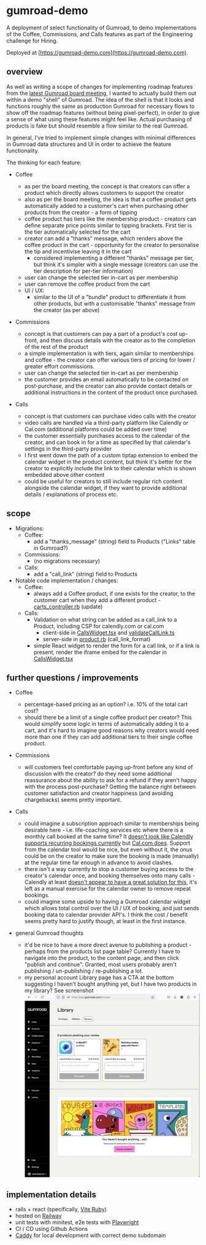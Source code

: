# gumroad-demo

A deployment of select functionality of Gumroad, to demo implementations of the Coffee, Commissions, and Calls features as part of the Engineering challenge for Hiring.

Deployed at [https://gumroad-demo.com](https://gumroad-demo.com).

## overview

As well as writing a scope of changes for implementing roadmap features from the [latest Gumroad board meeting](https://www.youtube.com/watch?v=CNes_Qfo0gw), I wanted to actually build them out within a demo "shell" of Gumroad. The idea of the shell is that it looks and functions roughly the same as production Gumroad for necessary flows to show off the roadmap features (without being pixel-perfect), in order to give a sense of what using these features might feel like. Actual purchasing of products is fake but should resemble a flow similar to the real Gumroad.

In general, I've tried to implement simple changes with minimal differences in Gumroad data structures and UI in order to achieve the feature functionality.

The thinking for each feature:

- Coffee
  - as per the board meeting, the concept is that creators can offer a product which directly allows customers to support the creator
  - also as per the board meeting, the idea is that a coffee product gets automatically added to a customer's cart when purchasing other products from the creator - a form of tipping
  - coffee product has tiers like the membership product - creators can define separate price points similar to tipping brackets. First tier is the tier automatically selected for the cart
  - creator can add a "thanks" message, which renders above the coffee product in the cart - opportunity for the creator to personalise the tip and incentivise leaving it in the cart
    - considered implementing a different "thanks" message per tier, but think it's simpler with a single message (creators can use the tier description for per-tier information)
  - user can change the selected tier in-cart as per membership
  - user can remove the coffee product from the cart
  - UI / UX:
    - similar to the UI of a "bundle" product to differentiate it from other products, but with a customisable "thanks" message from the creator (as per above)

- Commissions
  - concept is that customers can pay a part of a product's cost up-front, and then discuss details with the creator as to the completion of the rest of the product
  - a simple implementation is with tiers, again similar to memberships and coffee - the creator can offer various tiers of pricing for lower / greater effort commissions.
  - user can change the selected tier in-cart as per membership
  - the customer provides an email automatically to be contacted on post-purchase, and the creator can also provide contact details or additional instructions in the content of the product once purchased.

- Calls
  - concept is that customers can purchase video calls with the creator
  - video calls are handled via a third-party platform like Calendly or Cal.com (additional platforms could be added over time)
  - the customer essentially purchases access to the calendar of the creator, and can book in for a time as specified by that calendar's settings in the third-party provider
  - I first went down the path of a custom tiptap extension to embed the calendar widget in the product content, but think it's better for the creator to explicitly include the link to their calendar which is shown embedded above other content  
  - could be useful for creators to still include regular rich content alongside the calendar widget, if they want to provide additional details / explanations of process etc.

## scope

- Migrations:
  - Coffee:
    - add a "thanks_message" (string) field to Products ("Links" table in Gumroad?)
  - Commissions:
    - (no migrations necessary)
  - Calls:
    - add a "call_link" (string) field to Products
- Notable code implementation / changes:
  - Coffee:
    - always add a Coffee product, if one exists for the creator, to the customer cart when they add a different product - [carts_controller.rb](./app/controllers/carts_controller.rb) (update)
  - Calls:
    - Validation on what string can be added as a call_link to a Product, including CSP for calendly.com or cal.com
      - client-side in [CallsWidget.tsx](./app/javascript/components/CallsWidget.tsx) and [validateCallLink.ts](./app/javascript/utils/validateCallLink.ts)
      - server-side in [product.rb](./app/models/product.rb) (call_link_format)
    - simple React widget to render the form for a call link, or if a link is present, render the iframe embed for the calendar in [CallsWidget.tsx](./app/javascript/components/CallsWidget.tsx) 

## further questions / improvements

- Coffee
  - percentage-based pricing as an option? i.e. 10% of the total cart cost? 
  - should there be a limit of a single coffee product per creator? This would simplify some logic in terms of automatically adding it to a cart, and it's hard to imagine good reasons why creators would need more than one if they can add additional tiers to their single coffee product.

- Commissions
  - will customers feel comfortable paying up-front before any kind of discussion with the creator? do they need some additional reassurance about the ability to ask for a refund if they aren't happy with the process post-purchase? Getting the balance right between customer satisfaction and creator happiness (and avoiding chargebacks) seems pretty important.

- Calls
  - could imagine a subscription approach similar to memberships being desirable here - i.e. life-coaching services etc where there is a monthly call booked at the same time? It [doesn't look like Calendly supports recurring bookings currently](https://community.calendly.com/how-do-i-40/please-create-a-recurring-meeting-758) but [Cal.com does](https://cal.com/scheduling/feature/recurring-events). Support from the calendar tool would be nice, but even without it, the onus could be on the creator to make sure the booking is made (manually) at the regular time far enough in advance to avoid clashes.
  - there isn't a way currently to stop a customer buying access to the creator's calendar once, and booking themselves onto many calls - Calendly at least [doesn't appear to have a great solution for this](https://community.calendly.com/how-do-i-40/same-person-booking-the-same-event-twice-1449), it's left as a manual exercise for the calendar owner to remove repeat bookings.
  - could imagine some upside to having a Gumroad calendar widget which allows total control over the UI / UX of booking, and just sends booking data to calendar provider API's. I think the cost / benefit seems pretty hard to justify though, at least in the first instance.

- general Gumroad thoughts
  - it'd be nice to have a more direct avenue to publishing a product - perhaps from the products list page table? Currently I have to navigate into the product, to the content page, and then click "publish and continue". Granted, most users probably aren't publishing / un-publishing / re-publishing a lot.
  - my personal account Library page has a CTA at the bottom suggesting I haven't bought anything yet, but I have two products in my library? See screenshot ![Gumroad screenshot](./gumroad-cta-no-purchases.png)

## implementation details

- rails + react (specifically, [Vite Ruby](https://vite-ruby.netlify.app/))
- hosted on [Railway](https://railway.app/)
- unit tests with minitest, e2e tests with [Playwright](https://playwright.dev/)
- CI / CD using Github Actions
- [Caddy](https://caddyserver.com/) for local development with correct demo subdomain